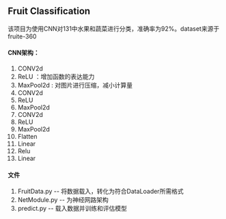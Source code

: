 ## Fruit Classification
该项目为使用CNN对131中水果和蔬菜进行分类，准确率为92%。dataset来源于fruite-360

#### CNN架构：
1. CONV2d
2. ReLU ：增加函数的表达能力
3. MaxPool2d : 对图片进行压缩，减小计算量
4. CONV2d
5. ReLU
6. MaxPool2d
7. CONV2d
8. ReLU
9. MaxPool2d
10. Flatten
11. Linear
12.  Relu
13.  Linear


#### 文件
1. FruitData.py -- 将数据载入，转化为符合DataLoader所需格式
2. NetModule.py -- 为神经网路架构
3. predict.py -- 载入数据并训练和评估模型
